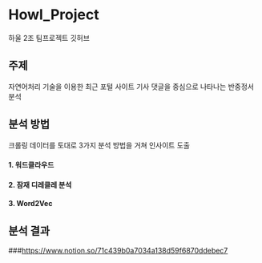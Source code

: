 # Howl_Project
하울 2조 팀프로젝트 깃허브

## 주제
자연어처리 기술을 이용한 최근 포털 사이트 기사 댓글을 중심으로 나타나는 반중정서 분석

## 분석 방법
크롤링 데이터를 토대로 3가지 분석 방법을 거쳐 인사이트 도출
#### 1. 워드클라우드
#### 2. 잠재 디레클레 분석
#### 3. Word2Vec

## 분석 결과 
###https://www.notion.so/71c439b0a7034a138d59f6870ddebec7

